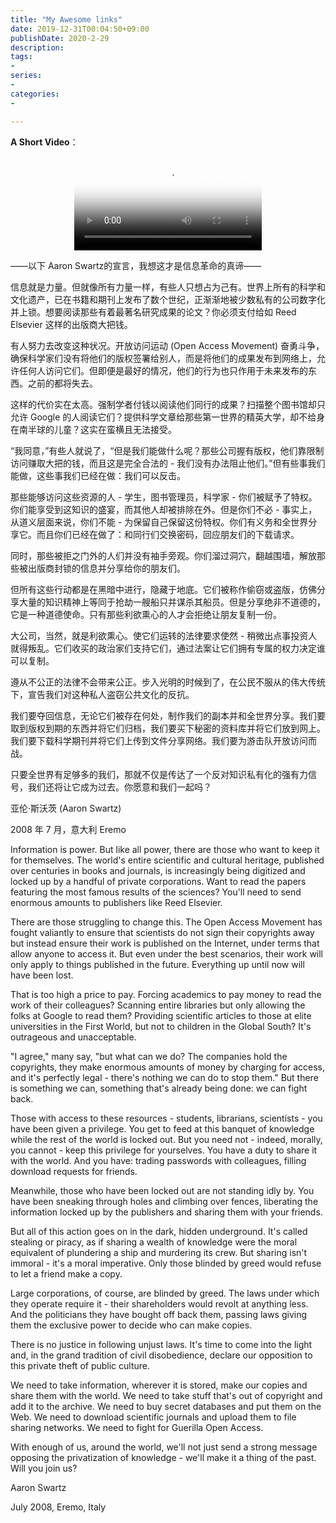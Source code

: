 ```yaml
---
title: "My Awesome links"
date: 2019-12-31T00:04:50+09:00
publishDate: 2020-2-29
description:
tags:
-
series:
-
categories:
-

---
```






**A Short Video**：

<video poster="https://files.catbox.moe/e7ymab.jpg" src="https://f.video.weibocdn.com/001TrRDDgx07BkFP00Bq0104120026hB0E010.mp4?label=mp4_hd&template=640x368.25.0&trans_finger=1d826f6f1a11607b0eef762fee9b15cd&Expires=1583073436&ssig=yUyYAwuPRm&KID=unistore,video" style="max-height :100%; max-width: 100%; display: block; margin-left: auto; margin-right: auto;" controls="controls" loop="loop" preload="meta">Your browser does not support the video tag.</video>


——以下 Aaron Swartz的宣言，我想这才是信息革命的真谛——


信息就是力量。但就像所有力量一样，有些人只想占为己有。世界上所有的科学和文化遗产，已在书籍和期刊上发布了数个世纪，正渐渐地被少数私有的公司数字化并上锁。想要阅读那些有着最著名研究成果的论文？你必须支付给如 Reed Elsevier 这样的出版商大把钱。

有人努力去改变这种状况。开放访问运动 (Open Access Movement) 奋勇斗争，确保科学家们没有将他们的版权签署给别人，而是将他们的成果发布到网络上，允许任何人访问它们。但即便是最好的情况，他们的行为也只作用于未来发布的东西。之前的都将失去。

这样的代价实在太高。强制学者付钱以阅读他们同行的成果？扫描整个图书馆却只允许 Google 的人阅读它们？提供科学文章给那些第一世界的精英大学，却不给身在南半球的儿童？这实在蛮横且无法接受。

“我同意，”有些人就说了，“但是我们能做什么呢？那些公司握有版权，他们靠限制访问赚取大把的钱，而且这是完全合法的 - 我们没有办法阻止他们。”但有些事我们能做，这些事我们已经在做：我们可以反击。

那些能够访问这些资源的人 - 学生，图书管理员，科学家 - 你们被赋予了特权。你们能享受到这知识的盛宴，而其他人却被排除在外。但是你们不必 - 事实上，从道义层面来说，你们不能 - 为保留自己保留这份特权。你们有义务和全世界分享它。而且你们已经在做了：和同行们交换密码，回应朋友们的下载请求。

同时，那些被拒之门外的人们并没有袖手旁观。你们溜过洞穴，翻越围墙，解放那些被出版商封锁的信息并分享给你的朋友们。

但所有这些行动都是在黑暗中进行，隐藏于地底。它们被称作偷窃或盗版，仿佛分享大量的知识精神上等同于抢劫一艘船只并谋杀其船员。但是分享绝非不道德的，它是一种道德使命。只有那些利欲熏心的人才会拒绝让朋友复制一份。

大公司，当然，就是利欲熏心。使它们运转的法律要求使然 - 稍微出点事投资人就得叛乱。它们收买的政治家们支持它们，通过法案让它们拥有专属的权力决定谁可以复制。

遵从不公正的法律不会带来公正。步入光明的时候到了，在公民不服从的伟大传统下，宣告我们对这种私人盗窃公共文化的反抗。

我们要夺回信息，无论它们被存在何处，制作我们的副本并和全世界分享。我们要取到版权到期的东西并将它们归档，我们要买下秘密的资料库并将它们放到网上。我们要下载科学期刊并将它们上传到文件分享网络。我们要为游击队开放访问而战。

只要全世界有足够多的我们，那就不仅是传达了一个反对知识私有化的强有力信号，我们还将让它成为过去。你愿意和我们一起吗？

亚伦·斯沃茨 (Aaron Swartz)

2008 年 7 月，意大利 Eremo

Information is power. But like all power, there are those who want to keep it for themselves. The world's entire scientific and cultural heritage, published over centuries in books and journals, is increasingly being digitized and locked up by a handful of private corporations. Want to read the papers featuring the most famous results of the sciences? You'll need to send enormous amounts to
publishers like Reed Elsevier.

There are those struggling to change this. The Open Access Movement has fought valiantly to ensure that scientists do not sign their copyrights away but instead ensure their work is published on the Internet, under terms that allow anyone to access it. But even under the best scenarios, their work will only apply to things published in the future. Everything up until now will have been lost.

That is too high a price to pay. Forcing academics to pay money to read the work of their colleagues? Scanning entire libraries but only allowing the folks at Google to read them? Providing scientific articles to those at elite universities in the First World, but not to children in the Global South? It's outrageous and unacceptable.

"I agree," many say, "but what can we do? The companies hold the copyrights, they make enormous amounts of money by charging for access, and it's perfectly legal - there's nothing we can do to stop them." But there is something we can, something that's already being done: we can fight back.

Those with access to these resources - students, librarians, scientists - you have been given a privilege. You get to feed at this banquet of knowledge while the rest of the world is locked out. But you need not - indeed, morally, you cannot - keep this privilege for yourselves. You have a duty to share it with the world. And you have: trading passwords with colleagues, filling download requests for friends.

Meanwhile, those who have been locked out are not standing idly by. You have been sneaking through holes and climbing over fences, liberating the information locked up by the publishers and sharing them with your friends.

But all of this action goes on in the dark, hidden underground. It's called stealing or piracy, as if sharing a wealth of knowledge were the moral equivalent of plundering a ship and murdering its crew. But sharing isn't immoral - it's a moral imperative. Only those blinded by greed would refuse to let a friend make a copy.

Large corporations, of course, are blinded by greed. The laws under which they operate require it - their shareholders would revolt at anything less. And the politicians they have bought off back them, passing laws giving them the exclusive power to decide who can make copies.

There is no justice in following unjust laws. It's time to come into the light and, in the grand tradition of civil disobedience, declare our opposition to this private theft of public culture.

We need to take information, wherever it is stored, make our copies and share them with the world. We need to take stuff that's out of copyright and add it to the archive. We need to buy secret databases and put them on the Web. We need to download scientific journals and upload them to file sharing networks. We need
to fight for Guerilla Open Access.

With enough of us, around the world, we'll not just send a strong message opposing the privatization of knowledge - we'll make it a thing of the past.
Will you join us?

Aaron Swartz

July 2008, Eremo, Italy